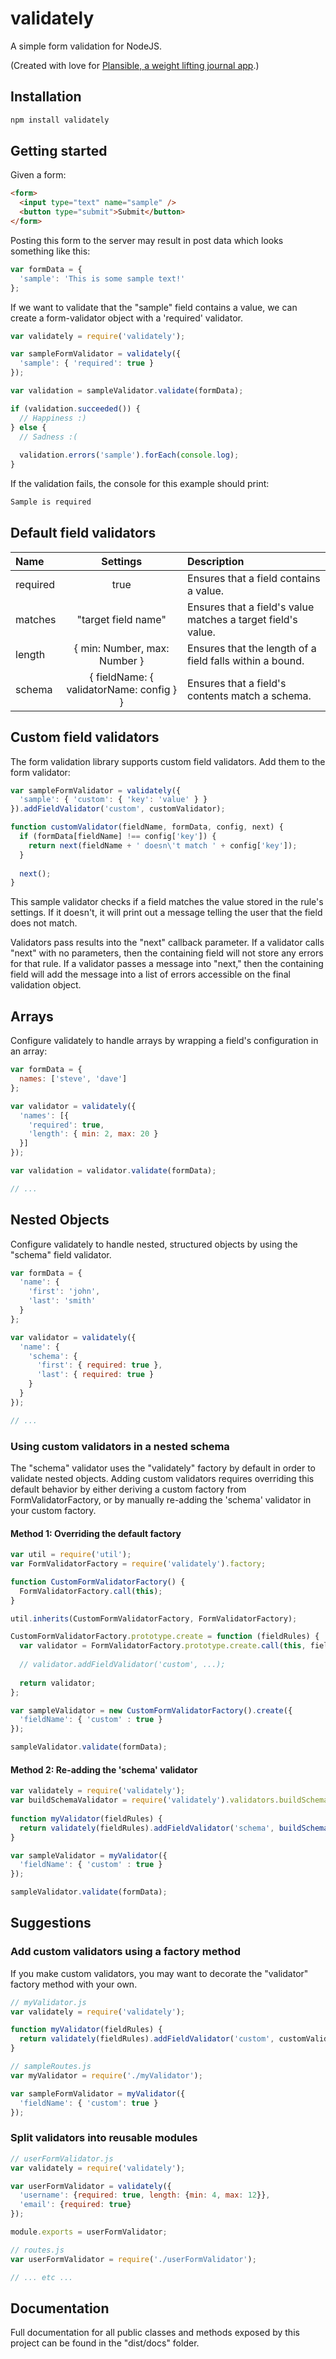 # validately
A simple form validation for NodeJS. 

(Created with love for [Plansible, a weight lifting journal
app](http://plansible.com).)

## Installation

```bash
npm install validately
```

## Getting started

Given a form: 

```html
<form>
  <input type="text" name="sample" />
  <button type="submit">Submit</button>
</form>
```

Posting this form to the server may result in post data which 
looks something like this: 

```js
var formData = {
  'sample': 'This is some sample text!'
};
```

If we want to validate that the "sample" field contains a value, 
we can create a form-validator object with a 'required' validator. 

```js
var validately = require('validately');

var sampleFormValidator = validately({
  'sample': { 'required': true }
});

var validation = sampleValidator.validate(formData);

if (validation.succeeded()) {
  // Happiness :)
} else {
  // Sadness :(
  
  validation.errors('sample').forEach(console.log);
}
```

If the validation fails, the console for this example should print: 

```sh
Sample is required
```

## Default field validators

| Name | Settings | Description |
|:--- |:---:|:--- |
| required | true | Ensures that a field contains a value. |
| matches | "target field name" | Ensures that a field's value matches a target field's value. |
| length | { min: Number, max: Number } | Ensures that the length of a field falls within a bound. |
| schema | { fieldName: { validatorName: config } } | Ensures that a field's contents match a schema. |

## Custom field validators

The form validation library supports custom field validators. 
Add them to the form validator: 

```js
var sampleFormValidator = validately({
  'sample': { 'custom': { 'key': 'value' } }
}).addFieldValidator('custom', customValidator);

function customValidator(fieldName, formData, config, next) {
  if (formData[fieldName] !== config['key']) {
    return next(fieldName + ' doesn\'t match ' + config['key']);
  }
  
  next();
}
```

This sample validator checks if a field matches the value stored 
in the rule's settings. If it doesn't, it will print out a message 
telling the user that the field does not match. 

Validators pass results into the "next" callback parameter. 
If a validator calls "next" with no parameters, then the containing 
field will not store any errors for that rule. If a validator passes 
a message into "next," then the containing field will add the 
message into a list of errors accessible on the final validation object. 

## Arrays

Configure validately to handle arrays by wrapping a field's configuration 
in an array: 

```js
var formData = {
  names: ['steve', 'dave']
};

var validator = validately({
  'names': [{
    'required': true,
    'length': { min: 2, max: 20 }
  }]
});

var validation = validator.validate(formData);

// ...
```

## Nested Objects

Configure validately to handle nested, structured objects by using the 
"schema" field validator. 

```js
var formData = {
  'name': {
    'first': 'john',
    'last': 'smith'
  }
};

var validator = validately({
  'name': {
    'schema': {
      'first': { required: true },
      'last': { required: true }
    }
  }
});

// ...
```

### Using custom validators in a nested schema

The "schema" validator uses the "validately" factory by default in order to 
validate nested objects. Adding custom validators requires overriding this 
default behavior by either deriving a custom factory from FormValidatorFactory, 
or by manually re-adding the 'schema' validator in your custom factory. 

#### Method 1: Overriding the default factory

```js
var util = require('util');
var FormValidatorFactory = require('validately').factory;

function CustomFormValidatorFactory() {
  FormValidatorFactory.call(this);
}

util.inherits(CustomFormValidatorFactory, FormValidatorFactory);

CustomFormValidatorFactory.prototype.create = function (fieldRules) {
  var validator = FormValidatorFactory.prototype.create.call(this, fieldRules);
  
  // validator.addFieldValidator('custom', ...);
  
  return validator;
};

var sampleValidator = new CustomFormValidatorFactory().create({
  'fieldName': { 'custom' : true }
});

sampleValidator.validate(formData);
```

#### Method 2: Re-adding the 'schema' validator

```js
var validately = require('validately');
var buildSchemaValidator = require('validately').validators.buildSchemaValidator;
 
function myValidator(fieldRules) {
  return validately(fieldRules).addFieldValidator('schema', buildSchemaValidator(myValidator));
}

var sampleValidator = myValidator({
  'fieldName': { 'custom' : true }
});

sampleValidator.validate(formData);
```

## Suggestions

### Add custom validators using a factory method

If you make custom validators, you may want to decorate the "validator" 
factory method with your own. 

```js
// myValidator.js
var validately = require('validately');

function myValidator(fieldRules) {
  return validately(fieldRules).addFieldValidator('custom', customValidator);
}
```

```js
// sampleRoutes.js
var myValidator = require('./myValidator');

var sampleFormValidator = myValidator({
  'fieldName': { 'custom': true }
});
```

### Split validators into reusable modules

```js
// userFormValidator.js
var validately = require('validately');

var userFormValidator = validately({
  'username': {required: true, length: {min: 4, max: 12}},
  'email': {required: true}
});

module.exports = userFormValidator;
```

```js
// routes.js
var userFormValidator = require('./userFormValidator');

// ... etc ...
```

## Documentation

Full documentation for all public classes and methods exposed by this 
project can be found in the "dist/docs" folder. 
